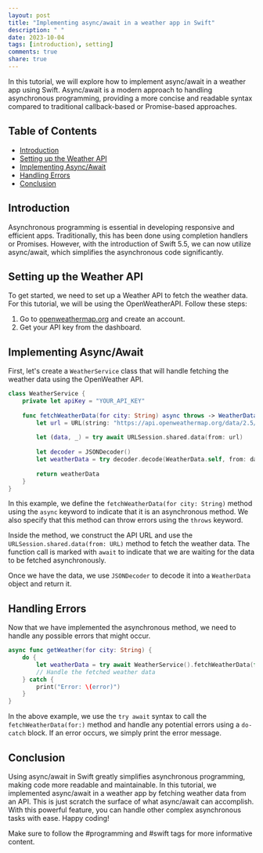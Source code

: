 ```yaml
---
layout: post
title: "Implementing async/await in a weather app in Swift"
description: " "
date: 2023-10-04
tags: [introduction), setting]
comments: true
share: true
---
```


In this tutorial, we will explore how to implement async/await in a weather app using Swift. Async/await is a modern approach to handling asynchronous programming, providing a more concise and readable syntax compared to traditional callback-based or Promise-based approaches.

## Table of Contents
- [Introduction](#introduction)
- [Setting up the Weather API](#setting-up-the-weather-api)
- [Implementing Async/Await](#implementing-async/await)
- [Handling Errors](#handling-errors)
- [Conclusion](#conclusion)

## Introduction
Asynchronous programming is essential in developing responsive and efficient apps. Traditionally, this has been done using completion handlers or Promises. However, with the introduction of Swift 5.5, we can now utilize async/await, which simplifies the asynchronous code significantly.

## Setting up the Weather API
To get started, we need to set up a Weather API to fetch the weather data. For this tutorial, we will be using the OpenWeatherAPI. Follow these steps:

1. Go to [openweathermap.org](https://openweathermap.org/) and create an account.
2. Get your API key from the dashboard.

## Implementing Async/Await
First, let's create a `WeatherService` class that will handle fetching the weather data using the OpenWeather API.

```swift
class WeatherService {
    private let apiKey = "YOUR_API_KEY"
    
    func fetchWeatherData(for city: String) async throws -> WeatherData {
        let url = URL(string: "https://api.openweathermap.org/data/2.5/weather?q=\(city)&appid=\(apiKey)")!
        
        let (data, _) = try await URLSession.shared.data(from: url)
        
        let decoder = JSONDecoder()
        let weatherData = try decoder.decode(WeatherData.self, from: data)
        
        return weatherData
    }
}
```

In this example, we define the `fetchWeatherData(for city: String)` method using the `async` keyword to indicate that it is an asynchronous method. We also specify that this method can throw errors using the `throws` keyword.

Inside the method, we construct the API URL and use the `URLSession.shared.data(from: URL)` method to fetch the weather data. The function call is marked with `await` to indicate that we are waiting for the data to be fetched asynchronously.

Once we have the data, we use `JSONDecoder` to decode it into a `WeatherData` object and return it.

## Handling Errors
Now that we have implemented the asynchronous method, we need to handle any possible errors that might occur.

```swift
async func getWeather(for city: String) {
    do {
        let weatherData = try await WeatherService().fetchWeatherData(for: city)
        // Handle the fetched weather data
    } catch {
        print("Error: \(error)")
    }
}
```

In the above example, we use the `try await` syntax to call the `fetchWeatherData(for:)` method and handle any potential errors using a `do-catch` block. If an error occurs, we simply print the error message.

## Conclusion
Using async/await in Swift greatly simplifies asynchronous programming, making code more readable and maintainable. In this tutorial, we implemented async/await in a weather app by fetching weather data from an API. This is just scratch the surface of what async/await can accomplish. With this powerful feature, you can handle other complex asynchronous tasks with ease. Happy coding!

Make sure to follow the #programming and #swift tags for more informative content.